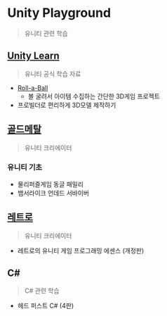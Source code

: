 # Unity Playground

> 유니티 관련 학습

## [Unity Learn](https://learn.unity.com/)

> 유니티 공식 학습 자료 

- [Roll-a-Ball](./UnityLearn/roll-a-ball)
    - 볼 굴려서 아이템 수집하는 간단한 3D게임 프로젝트
- 프로빌더로 편리하게 3D모델 제작하기



## [골드메탈](https://www.youtube.com/@goldmetal)

> 유니티 크리에이터

### 유니티 기초

- 물리퍼즐게임 동글 패밀리
- 뱀서라이크 언데드 서바이버



## [레트로](https://www.youtube.com/@JeminDEV)

> 유니티 크리에이터

- 레트로의 유니티 게임 프로그래밍 에센스 (개정판)



## C#

> C# 관련 학습

- 헤드 퍼스트 C# (4판)